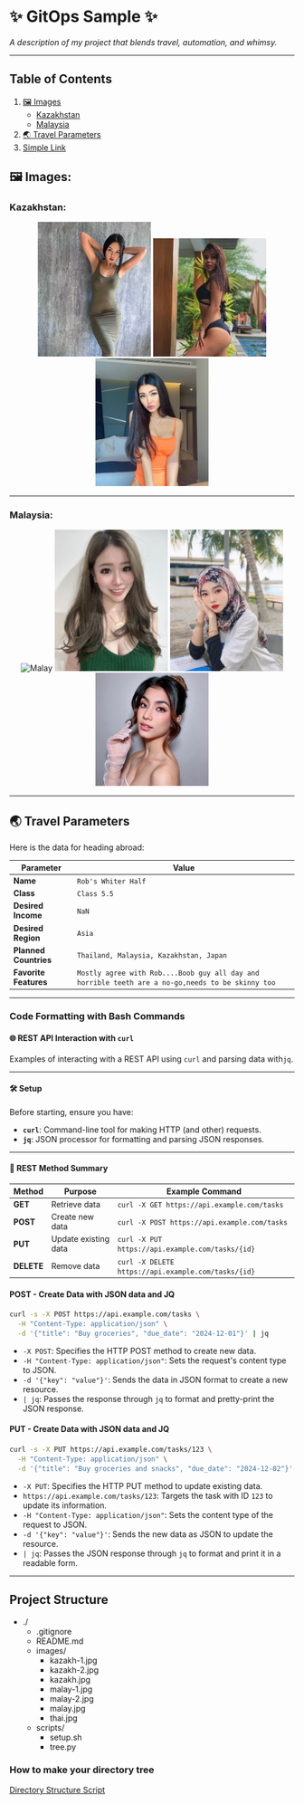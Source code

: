 # ✨ **GitOps Sample** ✨

_A description of my project that blends travel, automation, and whimsy._

---

## Table of Contents
1. [🖼️ Images](#-images)
   - [Kazakhstan](#kazakhstan)
   - [Malaysia](#malaysia)
2. [🌏 Travel Parameters](#-travel-parameters)
3. [Simple Link](#simple-link)

## 🖼️ Images:

### Kazakhstan:

<p align="center">
  <img src="images/kazakh.jpg" alt="kazakh" width="200"/>
  <img src="images/kazakh-1.jpg" alt="kazakh" width="200"/>
  <img src="images/kazakh-2.jpg" alt="kazakh" width="200"/>
</p>


---

### Malaysia:  

<p align="center">
  <img src="https://as1.ftcdn.net/v2/jpg/01/83/57/50/1000_F_183575057_Ds4e51TuR08IasMWY9cgJOhJkT0quSzx.jpg" alt="Malay" width="200"/>
  <img src="images/malay.jpg" alt="Malay" width="200"/>
  <img src="images/malay-1.jpg" alt="Malay" width="200"/>
  <img src="images/malay-2.jpg" alt="Malay" width="200"/>
</p>

---

## 🌏 **Travel Parameters**

Here is the data for heading abroad:

| Parameter          | Value                  |
|--------------------|------------------------|
| **Name**           | `Rob's Whiter Half`   |
| **Class**          | `Class 5.5`           |
| **Desired Income** | `NaN`                 |
| **Desired Region** | `Asia`                |
| **Planned Countries** | `Thailand, Malaysia, Kazakhstan, Japan`|
| **Favorite Features** | `Mostly agree with Rob....Boob guy all day and horrible teeth are a no-go,needs to be skinny too`|

---

### Code Formatting with Bash Commands

#### 🌐 REST API Interaction with `curl`

Examples of interacting with a REST API using `curl` and parsing data with`jq`.

---

#### 🛠️ Setup
Before starting, ensure you have:
- **`curl`**: Command-line tool for making HTTP (and other) requests.
- **`jq`**: JSON processor for formatting and parsing JSON responses.

---

#### 📝 REST Method Summary

| Method     | Purpose              | Example Command                                 |
|------------|----------------------|-----------------------------------------------|
| **GET**    | Retrieve data        | `curl -X GET https://api.example.com/tasks`    |
| **POST**   | Create new data      | `curl -X POST https://api.example.com/tasks`   |
| **PUT**    | Update existing data | `curl -X PUT https://api.example.com/tasks/{id}` |
| **DELETE** | Remove data          | `curl -X DELETE https://api.example.com/tasks/{id}` |

#### **POST** - Create Data with JSON data and JQ
```bash
curl -s -X POST https://api.example.com/tasks \
  -H "Content-Type: application/json" \
  -d '{"title": "Buy groceries", "due_date": "2024-12-01"}' | jq
```

- `-X POST`: Specifies the HTTP POST method to create new data.
- `-H "Content-Type: application/json"`: Sets the request's content type to JSON.
- `-d '{"key": "value"}'`: Sends the data in JSON format to create a new resource.
- `| jq`: Passes the response through `jq` to format and pretty-print the JSON response.



#### **PUT** - Create Data with JSON data and JQ
```bash
curl -s -X PUT https://api.example.com/tasks/123 \
  -H "Content-Type: application/json" \
  -d '{"title": "Buy groceries and snacks", "due_date": "2024-12-02"}' | jq
```

- `-X PUT`: Specifies the HTTP PUT method to update existing data.
- `https://api.example.com/tasks/123`: Targets the task with ID `123` to update its information.
- `-H "Content-Type: application/json"`: Sets the content type of the request to JSON.
- `-d '{"key": "value"}'`: Sends the new data as JSON to update the resource.
- `| jq`: Passes the JSON response through `jq` to format and print it in a readable form.

---

## Project Structure

- ./
    - .gitignore
    - README.md
    - images/
        - kazakh-1.jpg
        - kazakh-2.jpg
        - kazakh.jpg
        - malay-1.jpg
        - malay-2.jpg
        - malay.jpg
        - thai.jpg
    - scripts/
        - setup.sh
        - tree.py

### How to make your directory tree

[Directory Structure Script](./scripts/tree.py)